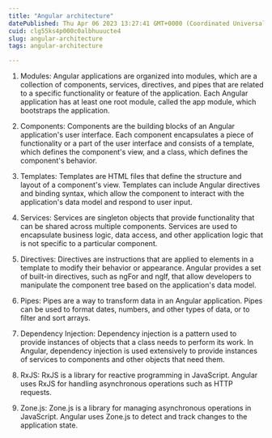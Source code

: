 ```yaml
---
title: "Angular architecture"
datePublished: Thu Apr 06 2023 13:27:41 GMT+0000 (Coordinated Universal Time)
cuid: clg55ks4p000c0albhuuucte4
slug: angular-architecture
tags: angular-architecture

---
```


1. Modules: Angular applications are organized into modules, which are a collection of components, services, directives, and pipes that are related to a specific functionality or feature of the application. Each Angular application has at least one root module, called the app module, which bootstraps the application.
    
2. Components: Components are the building blocks of an Angular application's user interface. Each component encapsulates a piece of functionality or a part of the user interface and consists of a template, which defines the component's view, and a class, which defines the component's behavior.
    
3. Templates: Templates are HTML files that define the structure and layout of a component's view. Templates can include Angular directives and binding syntax, which allow the component to interact with the application's data model and respond to user input.
    
4. Services: Services are singleton objects that provide functionality that can be shared across multiple components. Services are used to encapsulate business logic, data access, and other application logic that is not specific to a particular component.
    
5. Directives: Directives are instructions that are applied to elements in a template to modify their behavior or appearance. Angular provides a set of built-in directives, such as ngFor and ngIf, that allow developers to manipulate the component tree based on the application's data model.
    
6. Pipes: Pipes are a way to transform data in an Angular application. Pipes can be used to format dates, numbers, and other types of data, or to filter and sort arrays.
    
7. Dependency Injection: Dependency injection is a pattern used to provide instances of objects that a class needs to perform its work. In Angular, dependency injection is used extensively to provide instances of services to components and other objects that need them.
    
8. RxJS: RxJS is a library for reactive programming in JavaScript. Angular uses RxJS for handling asynchronous operations such as HTTP requests.
    
9. Zone.js: Zone.js is a library for managing asynchronous operations in JavaScript. Angular uses Zone.js to detect and track changes to the application state.